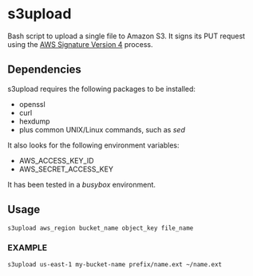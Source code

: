 # s3upload
Bash script to upload a single file to Amazon S3. It signs its PUT request using the [AWS Signature Version 4](https://docs.aws.amazon.com/general/latest/gr/signature-version-4.html) process.

## Dependencies
s3upload requires the following packages to be installed:
* openssl
* curl
* hexdump
* plus common UNIX/Linux commands, such as *sed*

It also looks for the following environment variables:
* AWS_ACCESS_KEY_ID
* AWS_SECRET_ACCESS_KEY


It has been tested in a *busybox* environment.

## Usage
`s3upload aws_region bucket_name object_key file_name`

### EXAMPLE
`s3upload us-east-1 my-bucket-name prefix/name.ext ~/name.ext`
